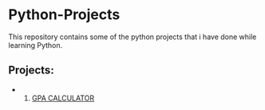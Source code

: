 # Python-Projects
This repository contains some of the python projects that i have done while learning Python.
## Projects:
- 1. [GPA CALCULATOR](https://qm93jyljtzw4xdvldbi2cg-on.drv.tw/gpa%20calculator/)
